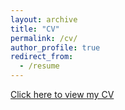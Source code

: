 ```yaml
---
layout: archive
title: "CV"
permalink: /cv/
author_profile: true
redirect_from:
  - /resume
---
```


[Click here to view my CV](http:/yosoykit.github.io/_pages/Curtiuscv_14July2020.pdf)